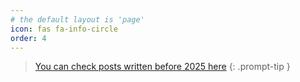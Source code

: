 ```yaml
---
# the default layout is 'page'
icon: fas fa-info-circle
order: 4
---
```


> [You can check posts written before 2025 here](https://velog.io/@gongsam/posts)
{: .prompt-tip }

